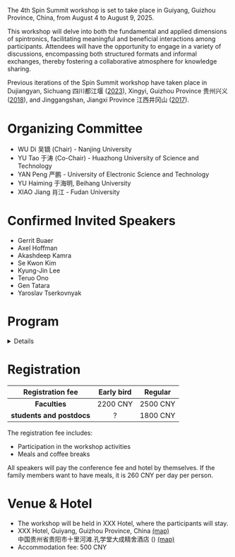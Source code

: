 The 4th Spin Summit workshop is set to take place in Guiyang, Guizhou Province, China, from August 4 to August 9, 2025. 

This workshop will delve into both the fundamental and applied dimensions of spintronics, facilitating meaningful and beneficial interactions among participants. Attendees will have the opportunity to engage in a variety of discussions, encompassing both structured formats and informal exchanges, thereby fostering a collaborative atmosphere for knowledge sharing. 

Previous iterations of the Spin Summit workshop have taken place in Dujiangyan, Sichuang 四川都江堰 ([2023](../index_2023.html)), Xingyi, Guizhou Province 贵州兴义 ([2018](../2018/index.html)), and Jinggangshan, Jiangxi Province 江西井冈山 ([2017](../2017/index.html)).

# Organizing Committee

- WU Di 吴镝 (Chair) - Nanjing University
- YU Tao 于涛 (Co-Chair) - Huazhong University of Science and Technology 
- YAN Peng 严鹏 - University of Electronic Science and Technology
- YU Haiming 于海明, Beihang University
- XIAO Jiang 肖江 - Fudan University

# Confirmed Invited Speakers

- Gerrit Buaer
- Axel Hoffman
- Akashdeep Kamra
- Se Kwon Kim
- Kyung-Jin Lee
- Teruo Ono
- Gen Tatara
- Yaroslav Tserkovnyak

# Program

<details>
  TBA
</details>

# Registration

| **Registration fee** | **Early bird** | **Regular** |
| :---: | :---: | :---: |
| **Faculties** | 2200 CNY | 2500 CNY |
| **students and postdocs** | ? | 1800 CNY |

The registration fee includes:
- Participation in the workshop activities
- Meals and coffee breaks

All speakers will pay the conference fee and hotel by themselves. If the family members want to have meals, it is 260 CNY per day per person.

# Venue & Hotel

- The workshop will be held in XXX Hotel, where the participants will stay.
- XXX Hotel, Guiyang, Guizhou Province, China [(map)](xx) <br>
  中国贵州省贵阳市十里河滩.孔学堂大成精舍酒店 () [(map)](xx) <br>
- Accommodation fee: 500 CNY
